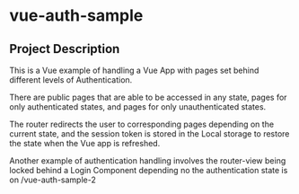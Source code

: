 # vue-auth-sample

## Project Description

This is a Vue example of handling a Vue App with pages set behind different levels of Authentication.

There are public pages that are able to be accessed in any state, pages for only authenticated states, and pages for only unauthenticated states.

The router redirects the user to corresponding pages depending on the current state, and the session token is stored in the Local storage to restore the state when the Vue app is refreshed.

Another example of authentication handling involves the router-view being locked behind a Login Component depending no the authentication state is on /vue-auth-sample-2
